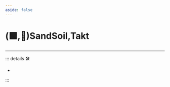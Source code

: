 ```yaml
---
aside: false
---
```

# (🟩,🔻)<ekos>SandSoil</ekos>,<via>Takt</via>

---

<!-- =================================================== -->
<!-- =================================================== -->
<!-- =================================================== -->
<!-- =================================================== -->
<!-- =================================================== -->
::: details 🛠

-

:::
